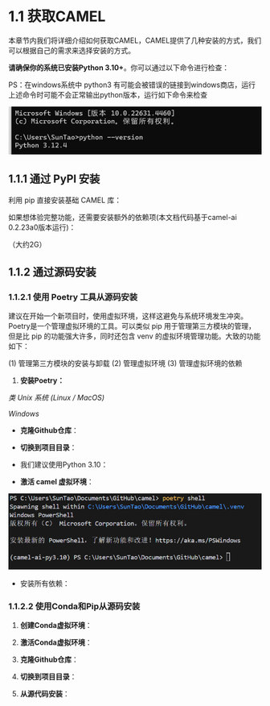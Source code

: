 # 1.1 获取CAMEL

本章节内我们将详细介绍如何获取CAMEL，CAMEL提供了几种安装的方式，我们可以根据自己的需求来选择安装的方式。

**请确保你的系统已安装Python 3.10+**。你可以通过以下命令进行检查：

PS：在windows系统中 python3 有可能会被错误的链接到windows商店，运行上述命令时可能不会正常输出python版本，运行如下命令来检查

![](../images/image-10.png)

## 1.1.1 通过 PyPI 安装

利用 pip 直接安装基础 CAMEL 库：

如果想体验完整功能，还需要安装额外的依赖项(本文档代码基于camel-ai 0.2.23a0版本运行)：

（大约2G）

## 1.1.2 通过源码安装

### 1.1.2.1 使用 Poetry 工具从源码安装

建议在开始一个新项目时，使用虚拟环境，这样这避免与系统环境发生冲突。Poetry是一个管理虚拟环境的工具。可以类似 pip 用于管理第三方模块的管理，但是比 pip 的功能强大许多，同时还包含 venv 的虚拟环境管理功能。大致的功能如下：

(1) 管理第三方模块的安装与卸载
(2) 管理虚拟环境
(3) 管理虚拟环境的依赖

1. **安装Poetry：**

*类 Unix 系统 (Linux / MacOS)*

*Windows*

* **克隆Github仓库**：

* **切换到项目目录**：

* 我们建议使用Python 3.10：

* **激活 camel 虚拟环境**：

![](../images/image-11.png)

* 安装所有依赖：

### 1.1.2.2 使用Conda和Pip从源码安装

1. **创建Conda虚拟环境**：

2. **激活Conda虚拟环境**：

3. **克隆Github仓库**：

4. **切换到项目目录**：

5. **从源代码安装**： 